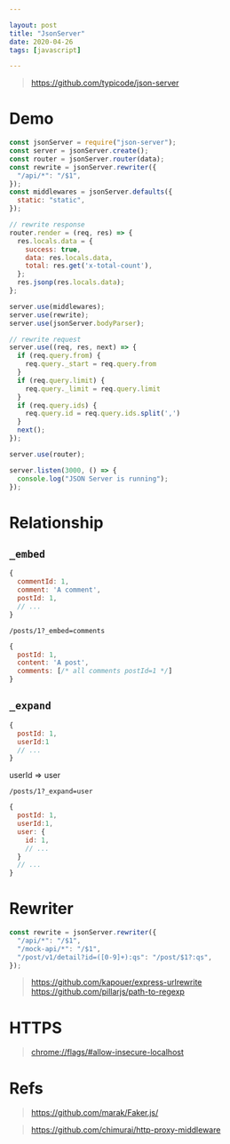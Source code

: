 ```yaml
---

layout: post
title: "JsonServer"
date: 2020-04-26
tags: [javascript]

---
```


> <https://github.com/typicode/json-server>

# Demo

```js
const jsonServer = require("json-server");
const server = jsonServer.create();
const router = jsonServer.router(data);
const rewrite = jsonServer.rewriter({
  "/api/*": "/$1",
});
const middlewares = jsonServer.defaults({
  static: "static",
});

// rewrite response
router.render = (req, res) => {
  res.locals.data = {
    success: true,
    data: res.locals.data,
    total: res.get('x-total-count'),
  };
  res.jsonp(res.locals.data);
};

server.use(middlewares);
server.use(rewrite);
server.use(jsonServer.bodyParser);

// rewrite request
server.use((req, res, next) => {
  if (req.query.from) {
    req.query._start = req.query.from
  }
  if (req.query.limit) {
    req.query._limit = req.query.limit
  }
  if (req.query.ids) {
    req.query.id = req.query.ids.split(',')
  }
  next();
});

server.use(router);

server.listen(3000, () => {
  console.log("JSON Server is running");
});
```


# Relationship

## `_embed`
```js
{
  commentId: 1,
  comment: 'A comment',
  postId: 1,
  // ...
}
```

`/posts/1?_embed=comments`

```js
{
  postId: 1,
  content: 'A post',
  comments: [/* all comments postId=1 */]
}
```

## `_expand`
```js
{
  postId: 1,
  userId:1
  // ...
}
```
userId => user

`/posts/1?_expand=user`

```js
{
  postId: 1,
  userId:1,
  user: {
    id: 1,
    // ...
  }
  // ...
}
```

# Rewriter
```js
const rewrite = jsonServer.rewriter({
  "/api/*": "/$1",
  "/mock-api/*": "/$1",
  "/post/v1/detail?id=([0-9]+):qs": "/post/$1?:qs",
});
```

> <https://github.com/kapouer/express-urlrewrite>
> <https://github.com/pillarjs/path-to-regexp>

# HTTPS
> <chrome://flags/#allow-insecure-localhost>


# Refs

> <https://github.com/marak/Faker.js/>

> <https://github.com/chimurai/http-proxy-middleware>